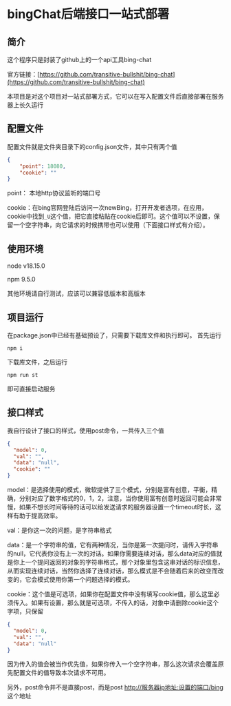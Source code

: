 # bingChat后端接口一站式部署

## 简介

这个程序只是封装了github上的一个api工具bing-chat

官方链接：[https://github.com/transitive-bullshit/bing-chat](https://github.com/transitive-bullshit/bing-chat)

本项目是对这个项目对一站式部署方式，它可以在写入配置文件后直接部署在服务器上长久运行

## 配置文件

配置文件就是文件夹目录下的config.json文件，其中只有两个值

```json
{
    "point": 18080,
    "cookie": ""
}
```
point： 本地http协议监听的端口号

cookie：在bing官网登陆后访问一次newBing，打开开发者选项，在应用，cookie中找到`_U`这个值，把它直接粘贴在cookie后即可。这个值可以不设置，保留一个空字符串，向它请求的时候携带也可以使用（下面接口样式有介绍）。

## 使用环境

node v18.15.0

npm 9.5.0

其他环境请自行测试，应该可以兼容低版本和高版本

## 项目运行

在package.json中已经有基础预设了，只需要下载库文件和执行即可。
首先运行
```shell
npm i
```
下载库文件，之后运行
```shell
npm run st
```
即可直接启动服务

## 接口样式
我自行设计了接口的样式，使用post命令，一共传入三个值

```json
{
  "model": 0,
  "val": "",
  "data": "null",
  "cookie": ""
}
```
model：是选择使用的模式，微软提供了三个模式，分别是富有创意，平衡，精确，分别对应了数字格式的0，1，2，注意，当你使用富有创意时返回可能会非常慢，如果不想长时间等待的话可以给发送请求的服务器设置一个timeout时长，这样有助于提高效率。

val：是你这一次的问题，是字符串格式

data：是一个字符串的值，它有两种情况，当你是第一次提问时，请传入字符串的null，它代表你没有上一次的对话。如果你需要连续对话，那么data对应的值就是你上一个提问返回的对象的字符串格式，那个对象里包含这串对话的标识信息，从而实现连续对话，当然你选择了连续对话，那么模式是不会随着后来的改变而改变的，它会模式使用你第一个问题选择的模式。

cookie：这个值是可选项，如果你在配置文件中没有填写cookie值，那么这里必须传入。如果有设置，那么就是可选项，不传入的话，对象中请删除cookie这个字项，只保留
```json
{
  "model": 0,
  "val": "",
  "data": "null"
}
```
因为传入的值会被当作优先值，如果你传入一个空字符串，那么这次请求会覆盖原先配置文件的值导致本次请求不可用。

另外，post命令并不是直接post，而是post [http://服务器ip地址:设置的端口/bing](#) 这个地址